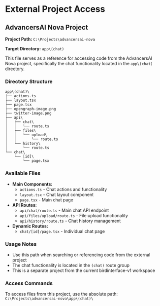 # External Project Access

## AdvancersAI Nova Project

**Project Path:** `C:\Projects\advancersai-nova`

**Target Directory:** `app\(chat)`

This file serves as a reference for accessing code from the AdvancersAI Nova project, specifically the chat functionality located in the `app\(chat)` directory.

### Directory Structure

```
app\(chat)\
├── actions.ts
├── layout.tsx
├── page.tsx
├── opengraph-image.png
├── twitter-image.png
├── api\
│   ├── chat\
│   │   └── route.ts
│   ├── files\
│   │   └── upload\
│   │       └── route.ts
│   └── history\
│       └── route.ts
└── chat\
    └── [id]\
        └── page.tsx
```

### Available Files

- **Main Components:**
  - `actions.ts` - Chat actions and functionality
  - `layout.tsx` - Chat layout component
  - `page.tsx` - Main chat page
- **API Routes:**
  - `api/chat/route.ts` - Main chat API endpoint
  - `api/files/upload/route.ts` - File upload functionality
  - `api/history/route.ts` - Chat history management
- **Dynamic Routes:**
  - `chat/[id]/page.tsx` - Individual chat page

### Usage Notes

- Use this path when searching or referencing code from the external project
- The chat functionality is located in the `(chat)` route group
- This is a separate project from the current birdinterface-v1 workspace

### Access Commands

To access files from this project, use the absolute path:
`C:\Projects\advancersai-nova\app\(chat)\`
